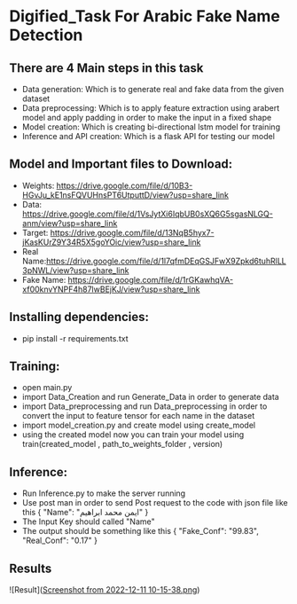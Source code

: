 # Digified_Task For Arabic Fake Name Detection
## There are 4 Main steps in this task
*  Data generation: Which is to generate real and fake data from the given dataset
*  Data preprocessing: Which is to apply feature extraction using arabert model and apply padding in order to make the input in a fixed shape
*  Model creation: Which is creating bi-directional lstm model for training
*  Inference and API creation: Which is a flask API for testing our model
## Model and Important files to Download:
* Weights: https://drive.google.com/file/d/10B3-HGvJu_kE1nsFQVUHnsPT6UtputtD/view?usp=share_link
* Data: https://drive.google.com/file/d/1VsJytXi6IqbUB0sXQ6G5sgasNLGQ-anm/view?usp=share_link
* Target: https://drive.google.com/file/d/13NqB5hyx7-jKasKUrZ9Y34R5X5goYOic/view?usp=share_link
* Real Name:https://drive.google.com/file/d/1l7qfmDEqGSJFwX9Zpkd6tuhRlLL3pNWL/view?usp=share_link
* Fake Name: https://drive.google.com/file/d/1rGKawhqVA-xf00knvYNPF4h87lwBEjKJ/view?usp=share_link
## Installing dependencies:
* pip install -r requirements.txt
## Training:
* open main.py
* import Data_Creation and run Generate_Data in order to generate data
* import Data_preprocessing and run Data_preprocessing in order to convert the input to feature tensor for each name in the dataset
* import model_creation.py and create model using create_model
* using the created model now you can train your model using train(created_model , path_to_weights_folder , version)
## Inference:
* Run Inference.py to make the server running 
* Use post man in order to send Post request to the code with json file like this
{
    "Name": "ايمن محمد ابراهيم"
}
* The Input Key should called "Name"
* The output should be something like this
{
    "Fake_Conf": "99.83",
    "Real_Conf": "0.17"
}
## Results
![Result]([Screenshot from 2022-12-11 10-15-38.png](https://github.com/AymanMIbrahim/Digified_Task/blob/main/Screenshot%20from%202022-12-11%2010-15-38.png?raw=true))
